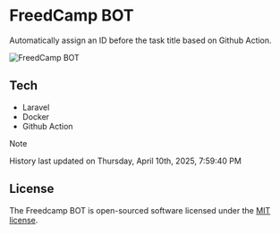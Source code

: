 # FreedCamp BOT

Automatically assign an ID before the task title based on Github Action.

![FreedCamp BOT](https://repository-images.githubusercontent.com/737932867/7d34798b-2680-471c-b089-a78a718d3d6a)

## Tech

- Laravel
- Docker
- Github Action

> [!NOTE]  
> History last updated on Thursday, April 10th, 2025, 7:59:40 PM

## License

The Freedcamp BOT is open-sourced software licensed under the [MIT license](https://opensource.org/licenses/MIT).
